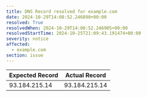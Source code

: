 ```yaml
---
title: DNS Record resolved for example.com
date: 2024-10-29T14:08:52.246890+00:00
resolved: True
resolvedWhen: 2024-10-29T14:08:52.246905+00:00
resolvedStartTime: 2024-10-25T21:09:43.191474+00:00
severity: notice
affected:
  - example.com
section: issue
---
```


| Expected Record  | Actual Record  |
|------------------|----------------|
| 93.184.215.14 | 93.184.215.14 |
